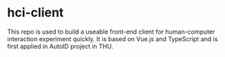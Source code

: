 # hci-client
This repo is used to build a useable front-end client for human-computer interaction experiment quickly. It is based on Vue.js and TypeScript and is first applied in AutoID project in THU.
